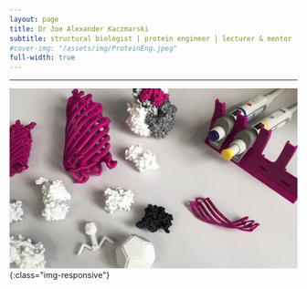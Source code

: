 ```yaml
---
layout: page
title: Dr Joe Alexander Kaczmarski
subtitle: structural biologist | protein engineer | lecturer & mentor
#cover-img: "/assets/img/ProteinEng.jpeg"
full-width: true
---
```

--- 

![Protein Engineering](/assets/img/3dprintcrop_tiny.jpeg){:class="img-responsive"}  


<!-- Begin Mailchimp Signup Form -->
<link href="//cdn-images.mailchimp.com/embedcode/slim-10_7.css" rel="stylesheet" type="text/css">
<style type="text/css">
	#mc_embed_signup{background:#fff; clear:left; font:14px Helvetica,Arial,sans-serif; }
	/* Add your own Mailchimp form style overrides in your site stylesheet or in this style block.
	   We recommend moving this block and the preceding CSS link to the HEAD of your HTML file. */
</style>
